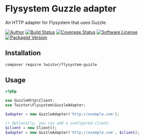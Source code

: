 # Flysystem Guzzle adapter

An HTTP adapter for Flysystem that uses Guzzle.

[![Author](https://img.shields.io/badge/author-@chrisleppanen-blue.svg?style=flat-square)](https://twitter.com/chrisleppanen)
[![Build Status](https://img.shields.io/travis/twistor/flysystem-guzzle/guzzle-5.svg?style=flat-square)](https://travis-ci.org/twistor/flysystem-guzzle)
[![Coverage Status](https://img.shields.io/scrutinizer/coverage/g/twistor/flysystem-guzzle/guzzle-5.svg?style=flat-square)](https://scrutinizer-ci.com/g/twistor/flysystem-guzzle/code-structure)
[![Software License](https://img.shields.io/badge/license-MIT-brightgreen.svg?style=flat-square)](LICENSE)
[![Packagist Version](https://img.shields.io/packagist/v/twistor/flysystem-guzzle.svg?style=flat-square)](https://packagist.org/packages/twistor/flysystem-guzzle)

## Installation

```bash
composer require twistor/flysystem-guzzle
```

## Usage

```php
<?php

use GuzzleHttp\Client;
use Twistor\Flysystem\GuzzleAdapter;

$adapter = new GuzzleAdapter('http://example.com');

// Optionally, you can add a configured client.
$client = new Client();
$adapter = new GuzzleAdapter('http://example.com', $client);
```
